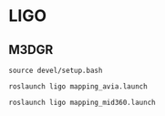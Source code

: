 # LIGO 
## M3DGR
```
source devel/setup.bash

roslaunch ligo mapping_avia.launch

roslaunch ligo mapping_mid360.launch
```
